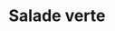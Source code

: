 ---
title: Salade verte
draft: false
description: ""
layout: recettes
type: entree
categories:
  - Accompagnement
regime:
  - vegetarien
  - vegan
  - sans-gluten
  - sans-lactose
cuisson: Non
temperature: Froid
plate: 100
quantite_desc: on compte une salade pour 10personnes, mais tout dépend de sa
  taille. La taille de référence est plutôt celle que l'on trouve basiquement au
  supermarché
check: Oui
checkAlwaysOk: true
ingredients:
  legumes:
    - quantite: 10
      title: Salade verte (chêne)
      unit: unité
preparation: |-
  \- laver la salade

  ...
publishDate: 2024-06-19 20:27:00+00:00
uuid: qaxl8865
titleslug: salade-verte_qaxl8865
---